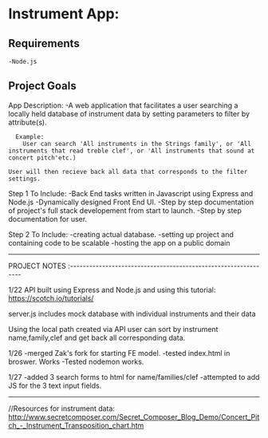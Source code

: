 # Instrument App:
Requirements
------------------------------------------------------------------------
	-Node.js

Project Goals
-----------------------------------------------------------------------

App Description:
	-A web application that facilitates a user searching a locally held database of instrument data by setting parameters to filter by attribute(s).

	  Example: 
		User can search 'All instruments in the Strings family', or 'All instruments that read treble clef', or 'All instruments that sound at concert pitch'etc.)

	User will then recieve back all data that corresponds to the filter settings.

Step 1 To Include:
	-Back End tasks written in Javascript using Express and Node.js
	-Dynamically designed Front End UI.
	-Step by step documentation of project's full stack developement from start to launch.
	-Step by step documentation for user.

Step 2 To Include:
	-creating actual database. 
	-setting up project and containing code to be scalable
	-hosting the app on a public domain


----------------------------------------------------------------------------



PROJECT NOTES :---------------------------------------------------------------


1/22
API built using Express and Node.js 
and using this tutorial: https://scotch.io/tutorials/

server.js includes mock database with individual instruments
and their data


Using the local path created via API
user can sort by instrument name,family,clef 
and get back all corresponding data.

1/26
-merged Zak's fork for starting FE model.
-tested index.html in broswer. Works
-Tested nodemon works.

1/27
-added 3 search forms to html for name/families/clef
-attempted to add JS for the 3 text input fields. 


--------------------------------------------------------




//Resources for instrument data:
<http://www.secretcomposer.com/Secret_Composer_Blog_Demo/Concert_Pitch_-_Instrument_Transposition_chart.htm>


